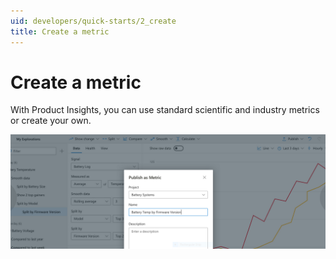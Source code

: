 ```yaml
---
uid: developers/quick-starts/2_create
title: Create a metric
---
```

# Create a metric

With Product Insights, you can use standard scientific and industry metrics or create your own.

![Creating metrics](create-metrics.png)
